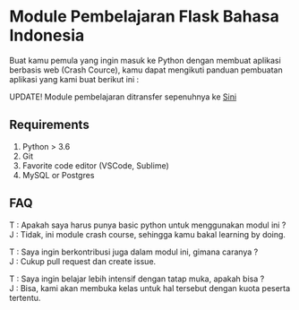 # Module Pembelajaran Flask Bahasa Indonesia

Buat kamu pemula yang ingin masuk ke Python dengan membuat aplikasi berbasis web (Crash Cource), kamu dapat mengikuti panduan pembuatan aplikasi yang kami buat berikut ini :

UPDATE! Module pembelajaran ditransfer sepenuhnya ke [Sini](https://dvrg.gitbook.io/fwd/)

## Requirements
1. Python > 3.6
2. Git
3. Favorite code editor (VSCode, Sublime)
4. MySQL or Postgres

## FAQ
T : Apakah saya harus punya basic python untuk menggunakan modul ini ? <br/>
J : Tidak, ini module crash course, sehingga kamu bakal learning by doing.

T : Saya ingin berkontribusi juga dalam modul ini, gimana caranya ? <br/>
J : Cukup pull request dan create issue.

T : Saya ingin belajar lebih intensif dengan tatap muka, apakah bisa ? <br/>
J : Bisa, kami akan membuka kelas untuk hal tersebut dengan kuota peserta tertentu.
